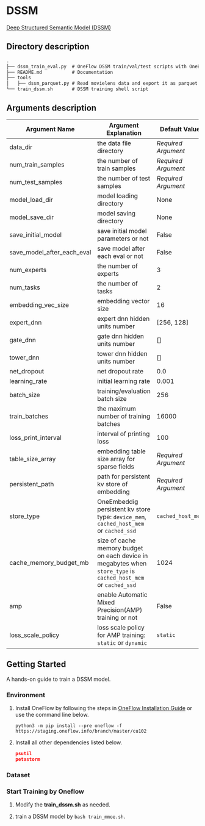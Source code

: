 # DSSM

[Deep Structured Semantic Model (DSSM)](https://posenhuang.github.io/papers/cikm2013_DSSM_fullversion.pdf)


## Directory description

```txt
.
├── dssm_train_eval.py  # OneFlow DSSM train/val/test scripts with OneEmbedding module
├── README.md           # Documentation
├── tools
│   ├── dssm_parquet.py # Read movielens data and export it as parquet data format
└── train_dssm.sh       # DSSM training shell script
```

## Arguments description

| Argument Name              | Argument Explanation                                         | Default Value       |
| -------------------------- | ------------------------------------------------------------ | ------------------- |
| data_dir                   | the data file directory                                      | *Required Argument* |
| num_train_samples          | the number of train samples                                  | *Required Argument* |
| num_test_samples           | the number of test samples                                   | *Required Argument* |
| model_load_dir             | model loading directory                                      | None                |
| model_save_dir             | model saving directory                                       | None                |
| save_initial_model         | save initial model parameters or not                         | False               |
| save_model_after_each_eval | save model after each eval or not                            | False               |
| num_experts                | the number of experts                                        | 3                   |
| num_tasks                  | the number of tasks                                          | 2                   |
| embedding_vec_size         | embedding vector size                                        | 16                  |
| expert_dnn                 | expert dnn hidden units number                               | [256, 128]          |
| gate_dnn                   | gate dnn hidden units number                                 | []                  |
| tower_dnn                  | tower dnn hidden units number                                | []                  |
| net_dropout                | net dropout rate                                             | 0.0                 |
| learning_rate              | initial learning rate                                        | 0.001               |
| batch_size                 | training/evaluation batch size                               | 256                 |
| train_batches              | the maximum number of training batches                       | 16000               |
| loss_print_interval        | interval of printing loss                                    | 100                 |
| table_size_array           | embedding table size array for sparse fields                 | *Required Argument* |
| persistent_path            | path for persistent kv store of embedding                    | *Required Argument* |
| store_type                 | OneEmbeddig persistent kv store type: `device_mem`, `cached_host_mem` or `cached_ssd` | `cached_host_mem`   |
| cache_memory_budget_mb     | size of cache memory budget on each device in megabytes when `store_type` is `cached_host_mem` or `cached_ssd` | 1024                |
| amp                        | enable Automatic Mixed Precision(AMP) training or not        | False               |
| loss_scale_policy          | loss scale policy for AMP training: `static` or `dynamic`    | `static`            |


## Getting Started

A hands-on guide to train a DSSM model.

### Environment

1.   Install OneFlow by following the steps in [OneFlow Installation Guide](https://github.com/Oneflow-Inc/oneflow#install-oneflow) or use the command line below.

     ```shell
     python3 -m pip install --pre oneflow -f https://staging.oneflow.info/branch/master/cu102
     ```

2.   Install all other dependencies listed below.

     ```json
     psutil
     petastorm
     ```

### Dataset


### Start Training by Oneflow

1.   Modify the **train_dssm.sh** as needed.

2.   train a DSSM model by `bash train_mmoe.sh`.
